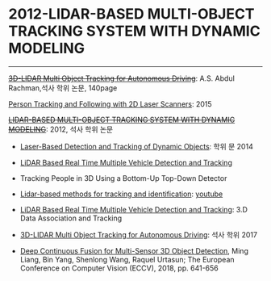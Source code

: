 # 2012-LIDAR-BASED MULTI-OBJECT TRACKING SYSTEM WITH DYNAMIC MODELING



---

~~[3D-LIDAR Multi Object Tracking for Autonomous Driving](https://www.slideshare.net/adioshun/3dlidar-multi-object-tracking-for-autonomous-driving-111277160)~~: A.S. Abdul Rachman,석사 학위 논문, 140page

[Person Tracking and Following with 2D Laser Scanners](http://digitool.library.mcgill.ca/webclient/StreamGate?folder_id=0&dvs=1535431430325~699): 2015

~~[LIDAR-BASED MULTI-OBJECT TRACKING SYSTEM WITH DYNAMIC MODELING](https://neu-gou.github.io/thesis_Mengran.pdf)~~: 2012, 석사 학위 논문 



- [Laser-Based Detection and Tracking of Dynamic Objects](http://www.robots.ox.ac.uk/~mobile/Theses/WangThesis.pdf): 학위 문 2014

- [LiDAR Based Real Time Multiple Vehicle Detection and Tracking](https://waset.org/publications/10004678/lidar-based-real-time-multiple-vehicle-detection-and-tracking)


- Tracking People in 3D Using a Bottom-Up Top-Down Detector

- [Lidar-based methods for tracking and identification](http://studentarbeten.chalmers.se/publication/241972-lidar-based-methods-for-tracking-and-identification): [youtube](https://www.youtube.com/watch?v=_Mhgm2BXdFI)

- [LiDAR Based Real Time Multiple Vehicle Detection and Tracking](https://waset.org/publications/10004678/lidar-based-real-time-multiple-vehicle-detection-and-tracking): 3.D Data Association and Tracking

- [3D-LIDAR Multi Object Tracking for Autonomous Driving](https://repository.tudelft.nl/islandora/object/uuid%3Af536b829-42ae-41d5-968d-13bbaa4ec736): 석사 학위 2017

- [Deep Continuous Fusion for Multi-Sensor 3D Object Detection](http://openaccess.thecvf.com/content_ECCV_2018/html/Ming_Liang_Deep_Continuous_Fusion_ECCV_2018_paper.html), Ming Liang, Bin Yang, Shenlong Wang, Raquel Urtasun; The European Conference on Computer Vision (ECCV), 2018, pp. 641-656

